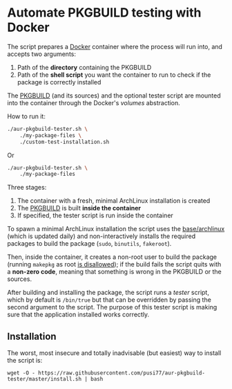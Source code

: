 # Automate PKGBUILD testing with Docker

The script prepares a [Docker](https://docker.com) container where the process will run into, and accepts two arguments:

1. Path of the **directory** containing the PKGBUILD
2. Path of the **shell script** you want the container to run to check if the package is correctly installed

The [PKGBUILD](https://wiki.archlinux.org/index.php/PKGBUILD) (and its sources) and the optional tester script are mounted into the container through the Docker's _volumes_ abstraction.

How to run it:

```sh
./aur-pkgbuild-tester.sh \
    ./my-package-files \
    ./custom-test-installation.sh
```

Or

```sh
./aur-pkgbuild-tester.sh \
    ./my-package-files
```



Three stages:

1. The container with a fresh, minimal ArchLinux installation is created
2. The [PKGBUILD](https://wiki.archlinux.org/index.php/PKGBUILD) is built **inside the container**
3. If specified, the tester script is run inside the container


To spawn a minimal ArchLinux installation the script uses the [base/archlinux](https://hub.docker.com/r/base/archlinux/) (which is updated daily) and non-interactively installs the required packages to build the package (`sudo`, `binutils`, `fakeroot`).


Then, inside the container, it creates a non-root user to build the package (running `makepkg` as root [is disallowed](https://wiki.archlinux.org/index.php/makepkg)); if the build fails the script quits with a **non-zero code**, meaning that something is wrong in the PKGBUILD or the sources.

After building and installing the package, the script runs a _tester_ script, which by default is `/bin/true` but that can be overridden by passing the second argument to the script. The purpose of this tester script is making sure that the application installed works correctly.

## Installation
The worst, most insecure and totally inadvisable (but easiest) way to install the script is:
```
wget -O - https://raw.githubusercontent.com/pusi77/aur-pkgbuild-tester/master/install.sh | bash
```